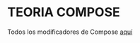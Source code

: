 # TEORIA COMPOSE
Todos los modificadores de Compose 
[aquí](https://developer.android.com/jetpack/compose/modifiers-list?hl=es-419)
